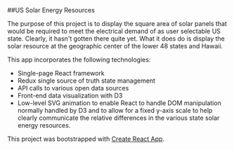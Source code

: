 ##US Solar Energy Resources

The purpose of this project is to display the square area of solar panels that would be required to meet the electrical demand of as user selectable US state. Clearly, it hasn't gotten there quite yet.  What it does do is display the solar resource at the geographic center of the lower 48 states and Hawaii.  

This app incorporates the following technologies:
* Single-page React framework
* Redux single source of truth state management
* API calls to various open data sources
* Front-end data visualization with D3
* Low-level SVG animation to enable React to handle DOM manipulation normally handled by D3 and to allow for a fixed y-axis scale to help clearly communicate the relative differences in the various state solar energy resources.

This project was bootstrapped with [Create React App](https://github.com/facebookincubator/create-react-app).

